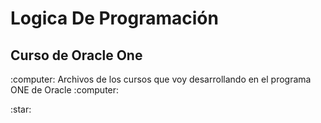 # Logica De Programación
## Curso de Oracle One
<p> :computer: Archivos de los cursos que voy desarrollando en el programa ONE de Oracle :computer: </p>
:star: 
